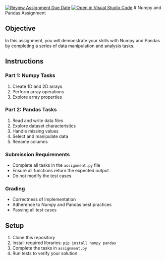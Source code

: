 [![Review Assignment Due Date](https://classroom.github.com/assets/deadline-readme-button-22041afd0340ce965d47ae6ef1cefeee28c7c493a6346c4f15d667ab976d596c.svg)](https://classroom.github.com/a/mPYSTSn8)
[![Open in Visual Studio Code](https://classroom.github.com/assets/open-in-vscode-2e0aaae1b6195c2367325f4f02e2d04e9abb55f0b24a779b69b11b9e10269abc.svg)](https://classroom.github.com/online_ide?assignment_repo_id=18045131&assignment_repo_type=AssignmentRepo)
﻿# Numpy and Pandas Assignment

## Objective
In this assignment, you will demonstrate your skills with Numpy and Pandas by completing a series of data manipulation and analysis tasks.

## Instructions

### Part 1: Numpy Tasks
1. Create 1D and 2D arrays
2. Perform array operations
3. Explore array properties

### Part 2: Pandas Tasks
1. Read and write data files
2. Explore dataset characteristics
3. Handle missing values
4. Select and manipulate data
5. Rename columns

### Submission Requirements
- Complete all tasks in the `assignment.py` file
- Ensure all functions return the expected output
- Do not modify the test cases

### Grading
- Correctness of implementation
- Adherence to Numpy and Pandas best practices
- Passing all test cases

## Setup
1. Clone this repository
2. Install required libraries: `pip install numpy pandas`
3. Complete the tasks in `assignment.py`
4. Run tests to verify your solution
